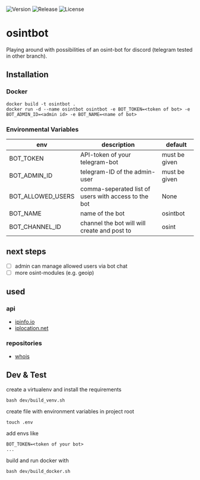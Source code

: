 ![Version](https://img.shields.io/badge/Version-0.1.4-blue.svg)
![Release](https://img.shields.io/badge/Release-Alpha-red.svg)
![License](https://img.shields.io/badge/License-MIT-yellow.svg)

# osintbot
Playing around with possibilities of an osint-bot for discord (telegram tested in other branch).

## Installation

### Docker

```
docker build -t osintbot .
docker run -d --name osintbot osintbot -e BOT_TOKEN=<token of bot> -e BOT_ADMIN_ID=<admin id> -e BOT_NAME=<name of bot>
```

### Environmental Variables

| env               | description                                          | default       |
|-------------------|------------------------------------------------------|---------------|
| BOT_TOKEN         | API-token of your telegram-bot                       | must be given |
| BOT_ADMIN_ID      | telegram-ID of the admin-user                        | must be given |
| BOT_ALLOWED_USERS | comma-seperated list of users with access to the bot | None          |
| BOT_NAME          | name of the bot                                      | osintbot      |
| BOT_CHANNEL_ID    | channel the bot will will create and post to         | osint         |

## next steps

- [ ] admin can manage allowed users via bot chat
- [ ] more osint-modules (e.g. geoip)

## used

### api

- [ipinfo.io](https://ipinfo.io/)
- [iplocation.net](https://iplocation.net/)

### repositories

- [whois](https://github.com/rfc1036/whois)

## Dev & Test

create a virtualenv and install the requirements

```
bash dev/build_venv.sh
```

create file with environment variables in project root

```
touch .env
```

add envs like

```
BOT_TOKEN=<token of your bot>
...
```

build and run docker with

```
bash dev/build_docker.sh
```
